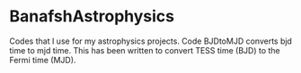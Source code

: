 # BanafshAstrophysics
Codes that I use for my astrophysics projects.
Code BJDtoMJD converts bjd time to mjd time. This has been written to convert TESS time (BJD) to the Fermi time (MJD).
